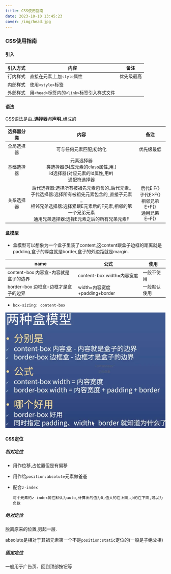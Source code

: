 ```yaml
---
title: CSS使用指南
date: 2023-10-10 13:45:23
cover: /img/head.jpg
---
```

### CSS使用指南

#### 引入

| 引入方式 | 内容                                       | 备注       |
| -------- | ------------------------------------------ | ---------- |
| 行内样式 | 直接在元素上,加`style`属性                 | 优先级最高 |
| 内部样式 | 使用`<style>`标签                          |            |
| 外部样式 | 用`<head>`标签内的`<link>`标签引入样式文件 |            |

#### 语法

CSS语法是由_**选择器**_和_**声明**_组成的

| 选择器分类 |                             内容                             |                             备注                             |
| :--------: | :----------------------------------------------------------: | :----------------------------------------------------------: |
| 全局选择器 |                   可与任何元素匹配;初始化                    |                          优先级最低                          |
| 基础选择器 | 元素选择器<br />类选择器(对应元素的class属性,用.)<br />id选择器(对应元素的id属性,用#)<br />通配符选择器 |                                                              |
| 关系选择器 | 后代选择器:选择所有被祖先元素包含的_后代元素_<br />子代选择器:选择所有被祖先元素包含的_直接子元素_<br />相邻兄弟选择器:选择紧跟E元素后的F元素,相邻的第一个兄弟元素<br />通用兄弟选择器:选择E元素之后的所有兄弟元素F | 后代E F{}<br />子代E>F{}<br />相邻兄弟 E+F{}<br />通用兄弟 E~F{} |

#### 盒模型

* 盒模型可以想象为一个盒子里装了content,这content跟盒子边框的距离就是padding,盒子的厚度就是border,盒子的外边距就是margin.

| name                                  | 公式                          | 使用         |
| ------------------------------------- | ----------------------------- | ------------ |
| content-box 内容盒-内容就是盒子的边界 | content-box width=内容宽度    | 一般不使用   |
| border-box 边框盒-边框才是盒子的边界  | width=内容宽度+padding+border | 一般默认使用 |

* `box-sizing: content-box`

![盒模型](./CSS使用指南/盒模型.png)

#### CSS定位

##### 相对定位

* 用作位移,占位置但是有偏移

* 用作给`position:absolute`元素做爸爸

* 配合`z-index`

  `每个元素的z-index属性默认为auto,计算出的值为0,值大的在上面,小的在下面,可以为负数`

##### 绝对定位

脱离原来的位置,另起一层.

absolute是相对于其祖元素第一个不是`position:static`定位的(一般是子绝父相)

##### 固定定位

一般用于广告页、回到顶部按钮等

